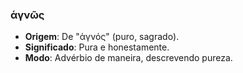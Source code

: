 ### ἁγνῶς
- **Origem**: De "ἁγνός" (puro, sagrado).
- **Significado**: Pura e honestamente.
- **Modo**: Advérbio de maneira, descrevendo pureza.